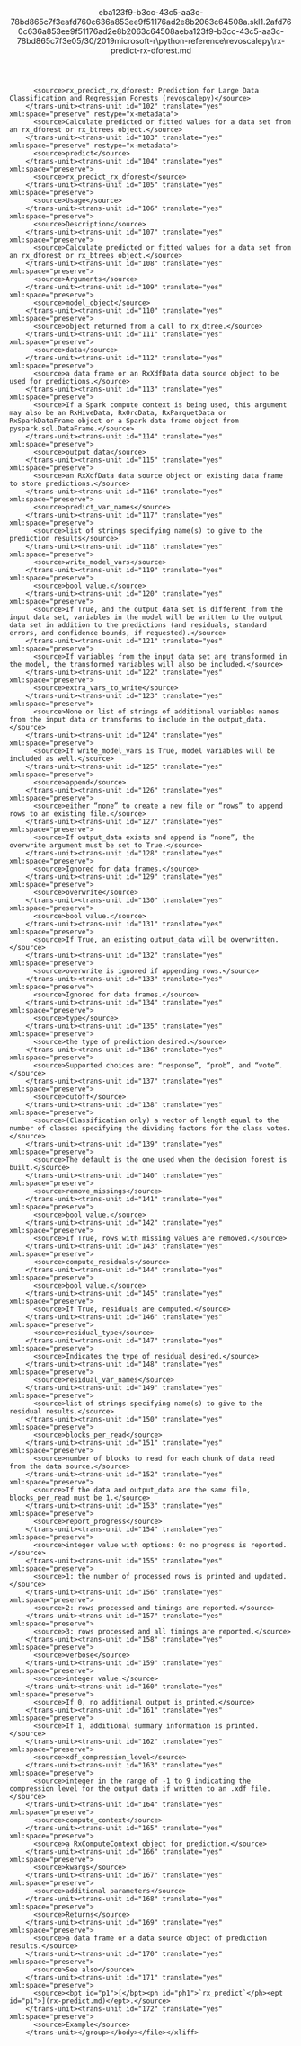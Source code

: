 <?xml version="1.0"?><xliff version="1.2" xmlns="urn:oasis:names:tc:xliff:document:1.2" xmlns:xsi="http://www.w3.org/2001/XMLSchema-instance" xsi:schemaLocation="urn:oasis:names:tc:xliff:document:1.2 xliff-core-1.2-transitional.xsd"><file datatype="xml" original="rx-predict-rx-dforest.md" source-language="en-US" target-language="en-US"><header><tool tool-id="mdxliff" tool-name="mdxliff" tool-version="1.0-8ab897d" tool-company="Microsoft" /><xliffext:skl_file_name xmlns:xliffext="urn:microsoft:content:schema:xliffextensions">eba123f9-b3cc-43c5-aa3c-78bd865c7f3eafd760c636a853ee9f51176ad2e8b2063c64508a.skl</xliffext:skl_file_name><xliffext:version xmlns:xliffext="urn:microsoft:content:schema:xliffextensions">1.2</xliffext:version><xliffext:ms.openlocfilehash xmlns:xliffext="urn:microsoft:content:schema:xliffextensions">afd760c636a853ee9f51176ad2e8b2063c64508a</xliffext:ms.openlocfilehash><xliffext:ms.sourcegitcommit xmlns:xliffext="urn:microsoft:content:schema:xliffextensions">eba123f9-b3cc-43c5-aa3c-78bd865c7f3e</xliffext:ms.sourcegitcommit><xliffext:ms.lasthandoff xmlns:xliffext="urn:microsoft:content:schema:xliffextensions">05/30/2019</xliffext:ms.lasthandoff><xliffext:ms.openlocfilepath xmlns:xliffext="urn:microsoft:content:schema:xliffextensions">microsoft-r\python-reference\revoscalepy\rx-predict-rx-dforest.md</xliffext:ms.openlocfilepath></header><body><group id="content" extype="content"><trans-unit id="101" translate="yes" xml:space="preserve" restype="x-metadata">
          <source>rx_predict_rx_dforest: Prediction for Large Data Classification and Regression Forests (revoscalepy)</source>
        </trans-unit><trans-unit id="102" translate="yes" xml:space="preserve" restype="x-metadata">
          <source>Calculate predicted or fitted values for a data set from an rx_dforest or rx_btrees object.</source>
        </trans-unit><trans-unit id="103" translate="yes" xml:space="preserve" restype="x-metadata">
          <source>predict</source>
        </trans-unit><trans-unit id="104" translate="yes" xml:space="preserve">
          <source>rx_predict_rx_dforest</source>
        </trans-unit><trans-unit id="105" translate="yes" xml:space="preserve">
          <source>Usage</source>
        </trans-unit><trans-unit id="106" translate="yes" xml:space="preserve">
          <source>Description</source>
        </trans-unit><trans-unit id="107" translate="yes" xml:space="preserve">
          <source>Calculate predicted or fitted values for a data set from an rx_dforest or rx_btrees object.</source>
        </trans-unit><trans-unit id="108" translate="yes" xml:space="preserve">
          <source>Arguments</source>
        </trans-unit><trans-unit id="109" translate="yes" xml:space="preserve">
          <source>model_object</source>
        </trans-unit><trans-unit id="110" translate="yes" xml:space="preserve">
          <source>object returned from a call to rx_dtree.</source>
        </trans-unit><trans-unit id="111" translate="yes" xml:space="preserve">
          <source>data</source>
        </trans-unit><trans-unit id="112" translate="yes" xml:space="preserve">
          <source>a data frame or an RxXdfData data source object to be used for predictions.</source>
        </trans-unit><trans-unit id="113" translate="yes" xml:space="preserve">
          <source>If a Spark compute context is being used, this argument may also be an RxHiveData, RxOrcData, RxParquetData or RxSparkDataFrame object or a Spark data frame object from pyspark.sql.DataFrame.</source>
        </trans-unit><trans-unit id="114" translate="yes" xml:space="preserve">
          <source>output_data</source>
        </trans-unit><trans-unit id="115" translate="yes" xml:space="preserve">
          <source>an RxXdfData data source object or existing data frame to store predictions.</source>
        </trans-unit><trans-unit id="116" translate="yes" xml:space="preserve">
          <source>predict_var_names</source>
        </trans-unit><trans-unit id="117" translate="yes" xml:space="preserve">
          <source>list of strings specifying name(s) to give to the prediction results</source>
        </trans-unit><trans-unit id="118" translate="yes" xml:space="preserve">
          <source>write_model_vars</source>
        </trans-unit><trans-unit id="119" translate="yes" xml:space="preserve">
          <source>bool value.</source>
        </trans-unit><trans-unit id="120" translate="yes" xml:space="preserve">
          <source>If True, and the output data set is different from the input data set, variables in the model will be written to the output data set in addition to the predictions (and residuals, standard errors, and confidence bounds, if requested).</source>
        </trans-unit><trans-unit id="121" translate="yes" xml:space="preserve">
          <source>If variables from the input data set are transformed in the model, the transformed variables will also be included.</source>
        </trans-unit><trans-unit id="122" translate="yes" xml:space="preserve">
          <source>extra_vars_to_write</source>
        </trans-unit><trans-unit id="123" translate="yes" xml:space="preserve">
          <source>None or list of strings of additional variables names from the input data or transforms to include in the output_data.</source>
        </trans-unit><trans-unit id="124" translate="yes" xml:space="preserve">
          <source>If write_model_vars is True, model variables will be included as well.</source>
        </trans-unit><trans-unit id="125" translate="yes" xml:space="preserve">
          <source>append</source>
        </trans-unit><trans-unit id="126" translate="yes" xml:space="preserve">
          <source>either “none” to create a new file or “rows” to append rows to an existing file.</source>
        </trans-unit><trans-unit id="127" translate="yes" xml:space="preserve">
          <source>If output_data exists and append is “none”, the overwrite argument must be set to True.</source>
        </trans-unit><trans-unit id="128" translate="yes" xml:space="preserve">
          <source>Ignored for data frames.</source>
        </trans-unit><trans-unit id="129" translate="yes" xml:space="preserve">
          <source>overwrite</source>
        </trans-unit><trans-unit id="130" translate="yes" xml:space="preserve">
          <source>bool value.</source>
        </trans-unit><trans-unit id="131" translate="yes" xml:space="preserve">
          <source>If True, an existing output_data will be overwritten.</source>
        </trans-unit><trans-unit id="132" translate="yes" xml:space="preserve">
          <source>overwrite is ignored if appending rows.</source>
        </trans-unit><trans-unit id="133" translate="yes" xml:space="preserve">
          <source>Ignored for data frames.</source>
        </trans-unit><trans-unit id="134" translate="yes" xml:space="preserve">
          <source>type</source>
        </trans-unit><trans-unit id="135" translate="yes" xml:space="preserve">
          <source>the type of prediction desired.</source>
        </trans-unit><trans-unit id="136" translate="yes" xml:space="preserve">
          <source>Supported choices are: “response”, “prob”, and “vote”.</source>
        </trans-unit><trans-unit id="137" translate="yes" xml:space="preserve">
          <source>cutoff</source>
        </trans-unit><trans-unit id="138" translate="yes" xml:space="preserve">
          <source>(Classification only) a vector of length equal to the number of classes specifying the dividing factors for the class votes.</source>
        </trans-unit><trans-unit id="139" translate="yes" xml:space="preserve">
          <source>The default is the one used when the decision forest is built.</source>
        </trans-unit><trans-unit id="140" translate="yes" xml:space="preserve">
          <source>remove_missings</source>
        </trans-unit><trans-unit id="141" translate="yes" xml:space="preserve">
          <source>bool value.</source>
        </trans-unit><trans-unit id="142" translate="yes" xml:space="preserve">
          <source>If True, rows with missing values are removed.</source>
        </trans-unit><trans-unit id="143" translate="yes" xml:space="preserve">
          <source>compute_residuals</source>
        </trans-unit><trans-unit id="144" translate="yes" xml:space="preserve">
          <source>bool value.</source>
        </trans-unit><trans-unit id="145" translate="yes" xml:space="preserve">
          <source>If True, residuals are computed.</source>
        </trans-unit><trans-unit id="146" translate="yes" xml:space="preserve">
          <source>residual_type</source>
        </trans-unit><trans-unit id="147" translate="yes" xml:space="preserve">
          <source>Indicates the type of residual desired.</source>
        </trans-unit><trans-unit id="148" translate="yes" xml:space="preserve">
          <source>residual_var_names</source>
        </trans-unit><trans-unit id="149" translate="yes" xml:space="preserve">
          <source>list of strings specifying name(s) to give to the residual results.</source>
        </trans-unit><trans-unit id="150" translate="yes" xml:space="preserve">
          <source>blocks_per_read</source>
        </trans-unit><trans-unit id="151" translate="yes" xml:space="preserve">
          <source>number of blocks to read for each chunk of data read from the data source.</source>
        </trans-unit><trans-unit id="152" translate="yes" xml:space="preserve">
          <source>If the data and output_data are the same file, blocks_per_read must be 1.</source>
        </trans-unit><trans-unit id="153" translate="yes" xml:space="preserve">
          <source>report_progress</source>
        </trans-unit><trans-unit id="154" translate="yes" xml:space="preserve">
          <source>integer value with options: 0: no progress is reported.</source>
        </trans-unit><trans-unit id="155" translate="yes" xml:space="preserve">
          <source>1: the number of processed rows is printed and updated.</source>
        </trans-unit><trans-unit id="156" translate="yes" xml:space="preserve">
          <source>2: rows processed and timings are reported.</source>
        </trans-unit><trans-unit id="157" translate="yes" xml:space="preserve">
          <source>3: rows processed and all timings are reported.</source>
        </trans-unit><trans-unit id="158" translate="yes" xml:space="preserve">
          <source>verbose</source>
        </trans-unit><trans-unit id="159" translate="yes" xml:space="preserve">
          <source>integer value.</source>
        </trans-unit><trans-unit id="160" translate="yes" xml:space="preserve">
          <source>If 0, no additional output is printed.</source>
        </trans-unit><trans-unit id="161" translate="yes" xml:space="preserve">
          <source>If 1, additional summary information is printed.</source>
        </trans-unit><trans-unit id="162" translate="yes" xml:space="preserve">
          <source>xdf_compression_level</source>
        </trans-unit><trans-unit id="163" translate="yes" xml:space="preserve">
          <source>integer in the range of -1 to 9 indicating the compression level for the output data if written to an .xdf file.</source>
        </trans-unit><trans-unit id="164" translate="yes" xml:space="preserve">
          <source>compute_context</source>
        </trans-unit><trans-unit id="165" translate="yes" xml:space="preserve">
          <source>a RxComputeContext object for prediction.</source>
        </trans-unit><trans-unit id="166" translate="yes" xml:space="preserve">
          <source>kwargs</source>
        </trans-unit><trans-unit id="167" translate="yes" xml:space="preserve">
          <source>additional parameters</source>
        </trans-unit><trans-unit id="168" translate="yes" xml:space="preserve">
          <source>Returns</source>
        </trans-unit><trans-unit id="169" translate="yes" xml:space="preserve">
          <source>a data frame or a data source object of prediction results.</source>
        </trans-unit><trans-unit id="170" translate="yes" xml:space="preserve">
          <source>See also</source>
        </trans-unit><trans-unit id="171" translate="yes" xml:space="preserve">
          <source><bpt id="p1">[</bpt><ph id="ph1">`rx_predict`</ph><ept id="p1">](rx-predict.md)</ept>.</source>
        </trans-unit><trans-unit id="172" translate="yes" xml:space="preserve">
          <source>Example</source>
        </trans-unit></group></body></file></xliff>